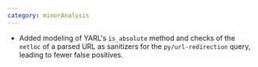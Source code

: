 ```yaml
---
category: minorAnalysis
---
```


- Added modeling of YARL's `is_absolute` method and checks of the `netloc` of a parsed URL as sanitizers for the `py/url-redirection` query, leading to fewer false positives.
